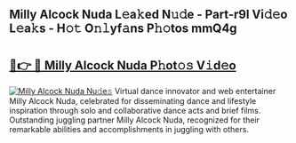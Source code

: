## Milly Alcock Nuda L𝚎a𝚔ed N𝚞𝚍e - Part-r9l Vi𝚍𝚎o L𝚎a𝚔s - H𝚘𝚝 O𝚗𝚕yf𝚊ns P𝚑𝚘tos mmQ4g

# <h2><a href="http://kfenqk.oniu.top/?m=Milly+Alcock+Nuda">🔗👉 🔴 Milly Alcock Nuda P𝚑ot𝚘𝚜 V𝚒d𝚎o</a></h2>

[![Milly Alcock Nuda Nu𝚍e𝚜](https://i.imgur.com/0qMVB7G.gif)](http://kfenqk.oniu.top/?m=Milly+Alcock+Nuda)
Virtual dance innovator and web entertainer Milly Alcock Nuda, celebrated for disseminating dance and lifestyle inspiration through solo and collaborative dance acts and brief films. Outstanding juggling partner Milly Alcock Nuda, recognized for their remarkable abilities and accomplishments in juggling with others.  
